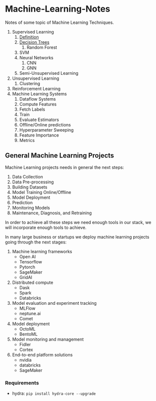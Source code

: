 # Machine-Learning-Notes

Notes of some topic of Machine Learning Techniques.

1. Supervised Learning
    1. [Definition](./01_SUPERVISED_LEARNING/section_01.md)
    2. [Decision Trees](./01_SUPERVISED_LEARNING/section_01.md)
        1. Random Forest
    3. SVM
    4. Neural Networks
        1. CNN
        2. GNN
    5. Semi-Unsupervised Learning
2. Unsupervised Learning
    1. Clustering
3. Reinforcement Learning
4. Machine Learning Systems
    1. Dataflow Systems
    2. Compute Features
    3. Fetch Labels
    4. Train
    5. Evaluate Estimators
    6. Offline/Online predictions
    7. Hyperparameter Sweeping
    8. Feature Importance
    9. Metrics


## General Machine Learning Projects

Machine Learning projects needs in general the next steps:

1. Data Collection
2. Data Pre-processing
3. Building Datasets
4. Model Training Online/Offline
5. Model Deployment
6. Prediction
7. Monitoring Models
8. Maintenance, Diagnosis, and Retraining

In order to achieve all these steps we need enough tools in our stack, we will incorporate 
enough tools to achieve.

In many large business or startups we deploy machine learning projects going through the next stages:

1. Machine learning frameworks
    - Open AI
    - Tensorflow
    - Pytorch
    - SageMaker
    - GridAI
2. Distributed compute
    - Dask
    - Spark
    - Databricks
3. Model evaluation and experiment tracking
    - MLFlow
    - neptune.ai
    - Comet
4. Model deployment
    - OctoML
    - BentoML
5. Model monitoring and management
    - Fidler
    - Cortex
6. End-to-end platform solutions
    - nvidia
    - databricks
    - SageMaker


### Requirements

- hydra: `pip install hydra-core --upgrade`



